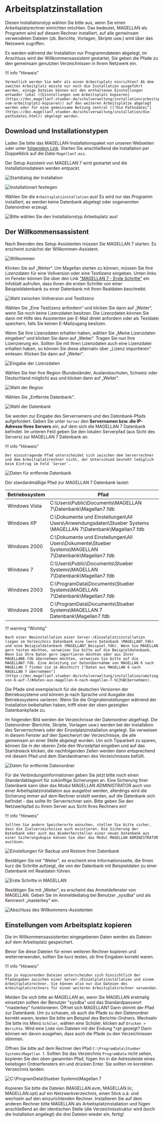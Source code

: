 ﻿
# Arbeitsplatzinstallation

Diesen Installationstyp wählen Sie bitte aus, wenn Sie einen Arbeitsplatzrechner einrichten möchten. Das bedeutet, MAGELLAN als Programm wird auf diesem Rechner installiert, auf alle gemeinsam verwendeten Dateien (zb. Berichte, Vorlagen, Skripte usw.) wird über das Netzwerk zugriffen.

Es werden während der Installation nur Programmdateien abgelegt, im Anschluss wird der Willkommensassistent gestartet, Sie geben die Pfade zu den gemeinsam genutzten Verzeichnissen in Ihrem Netzwerk ein.

!!! info "Hinweis"

    Vermutlich werden Sie mehr als einen Arbeitsplatz einrichten? Ab dem zweiten Arbeitplatz müsste nur noch die Installation ausgeführt werden, einige Dateien können mit den enthaltenen Einstellungen entweder lokal ([Einstellungen vom Arbeitsplatz kopieren](https://doc.magellan7.stueber.de/schulverwaltung/installation/arbeitsplatz.installlieren/#einstellungen-vom-arbeitsplatz-kopieren)) auf den weiteren Arbeitsplätze abgelegt werden oder für eine gemeinsame Nutzung zentral (["Die Pathsdatei"](https://doc.magellan7.stueber.de/schulverwaltung/installation/die-pathsdatei.html)) abgelegt werden.

## Download und Installationstypen

Laden Sie bitte das MAGELLAN-Installationspaket von unseren Webseiten oder unter [folgendem Link](https://download.stueber.de/bin/de/magellan/v7/magellan7.msi). Starten Sie anschließend die Installation per Doppelklick auf die Datei `Magellan7.msi`.

Der Setup Assistent von MAGELLAN 7 wird gestartet und die Installationsdateien werden entpackt.

![Startdialog der Installation](/assets/images/installation/7/setup_start.png)

![Installationart festlegen](/assets/images/installation/7/setup_type.png)

Wählen Sie die `Arbeitsplatzinstallation` aus! Es wird nur das Programm installiert, es werden keine Datenbank abgelegt oder sogenannten Datenordner erzeugt.

![Bitte wählen Sie den Installationstyp Arbeitsplatz aus!](/assets/images/installation/7/setup_type.png)

## Der Willkommensassistent

Nach Beenden des Setup Assistenten müssen Sie MAGELLAN 7 starten. Es erscheint zunächst der Willkommen-Assistent.

![Willkommen](/assets/images/installation/7/welcome.png)

Klicken Sie auf „Weiter“. Um Magellan starten zu können, müssen Sie Ihre Lizenzdaten für eine Vollversion oder eine Testlizenz eingeben.
Unten links im Fenster können Sie über den Link ["MAGELLAN 7 - Erste Schritte"](https://doc.kb.stueber.de/erste-schritte-in-magellan.html) ein Infoblatt aufrufen, dass Ihnen die ersten Schritte von einer Beispieldatenbank zu einer Datenbank mit Ihren Realdaten beschreibt.

![Wahl zwischen Vollversion und Testlizenz](/assets/images/installation/7/welcome-license-type.png)

Wählen Sie „Eine Testlizenz anfordern“ und klicken Sie dann auf „Weiter“, wenn Sie noch keine Lizenzdaten besitzen. Die Lizenzdaten können Sie dann mit Hilfe des Assistenten per E-Mail direkt anfordern oder als Textdatei speichern, falls Sie keinen E-Mailzugang besitzen.

Wenn Sie Ihre Lizenzdaten erhalten haben, wählen Sie „Meine Lizenzdaten eingeben“ und klicken Sie dann auf „Weiter“. Tragen Sie nun Ihre Lizenzierung ein. Sollten Sie mit Ihren Lizenzdaten auch eine Lizenzdatei erhalten haben, so können Sie diese alternativ über „Lizenz importieren“ einlesen. Klicken Sie dann auf „Weiter“.

![Eingabe der Lizenzdaten](/assets/images/installation/7/welcome-enter-license.png)

Wählen Sie hier Ihre Region (Bundesländer, Auslandsschulen, Schweiz oder Deutschland möglich) aus und klicken dann auf „Weiter“.

![Wahl der Region](/assets/images/installation/7/welcome-region.png)

Wählen Sie „Entfernte Datenbank“.

![Wahl der Datenbank](/assets/images/installation/7/welcome-database.png)

Sie werden zur Eingabe des Servernamens und des Datenbank-Pfads aufgefordert.
Geben Sie unter `Server` den **Servernamen bzw. die IP-Adresse Ihres Servers** ein, auf dem sich die MAGELLAN 7 Datenbank befindet. Im unteren Feld geben Sie den lokalen Serverpfad (aus Sicht des Servers) zur MAGELLAN 7 Datenbank an.

!!! info "Hinweis"

	Der einzutragende Pfad unterscheidet sich zwischen dem Serverrechner und dem Arbeitsplatzrechner nicht, der Unterschied besteht lediglich beim Eintrag im Feld `Server`.

![ Daten für entfernte Datenbank](/assets/images/installation/7/welcome-remote-database.png)

Der standardmäßige Pfad zur MAGELLAN 7 Datenbank lautet:

| Betriebssystem | Pfad |
| --- | --- |
| Windows Vista | C:\Users\Public\Documents\MAGELLAN 7\Datenbank\Magellan7.fdb |
| Windows XP | C:\Dokumente und Einstellungen\All Users\Anwendungsdaten\Stueber Systems \MAGELLAN 7\Datenbank\Magellan7.fdb |
| Windows 2000 | C:\Dokumente und Einstellungen\All Users\Dokumente\Stueber Systems\MAGELLAN 7\Datenbank\Magellan7.fdb |
| Windows 7 | C:\Users\Public\Documents\Stueber Systems\MAGELLAN 7\Datenbank\Magellan7.fdb |
| Windows 2003 | C:\ProgramData\Documents\Stueber Systems\MAGELLAN 7\Datenbank\Magellan7.fdb |
| Windows 2008 | C:\ProgramData\Documents\Stueber Systems\MAGELLAN 7 Datenbank\Magellan7.fdb |

!!! warning "Wichtig"

	Nach einer Neuinstallation einer Server-/Einzelplatzinstallation liegen im Verzeichnis Datenbank eine leere Datenbank (MAGELLAN7.fdb) und eine Beispieldatenbank (MAGELLAN7_Beispiel.fdb). Wenn Sie MAGELLAN gern testen möchten, verweisen Sie bitte auf die Beispieldatenbank. Wenn Sie Ihre Daten gern importieren möchten oder aus Ihrer MAGELLAN6.fdb übernehmen möchten, verweisen Sie bitte auf die MAGELLAN7.fdb. Eine Anleitung zur Datenübernahme von MAGELLAN 6 nach MAGELLAN 7 finden Sie im Abschnitt ["Daten aus MAGELLAN 6 nach MAGELLAN 7 übernehmen"](https://doc.magellan7.stueber.de/schulverwaltung/installation/umstieg-von-6-auf-7/#daten-aus-magellan-6-nach-magellan-7-%C3%BCbernehmen).

Die Pfade sind exemplarisch für die deutschen Versionen der Betriebssysteme und können je nach Sprache und Ausgabe des Betriebssystems variieren. Wenn Sie die Originaleinstellungen während der Installation beibehalten haben, trifft einer der oben gezeigten Datenbankpfade zu.

Im folgenden Bild werden die Verzeichnisse der Datenordner abgefragt. Die Datenordner (Berichte, Skripte, Vorlagen usw.) werden bei der Installation des Serverrechners oder der Einzelplatzinstallation angelegt. Sie verweisen in diesem Fenster auf den Speicherort der Verzeichnisse, die alle gemeinsam an einer Stelle abgelegt wurden. Um sich Tipparbeit zu sparen, können Sie in der oberen Zeile den Wurzelpfad eingeben und auf das Startdreieck klicken, die nachfolgenden Zeilen werden dann entsprechend mit diesem Pfad und dem Standardnamen des Verzeichnisses befüllt.

![Daten für entfernte Datenordner](/assets/images/installation/7/welcome-remote-datafolder.png)

Für die Verbindungsinformationen geben Sie jetzt bitte noch einen Standardablageort für zukünftige Sicherungen an. Eine Sicherung Ihrer Datenbank kann über das Modul MAGELLAN ADMINISTRATOR auch von einer Arbeitsplatzinstallation aus ausgelöst werden, allerdings wird die Sicherung immer auf dem Rechner erstellt werden, auf die Datenbank sich befindet - das sollte Ihr Serverrechner sein. Bitte geben Sie den Netzwerkpfad zu Ihrem Server aus Sicht Ihres Rechners ein!

!!! info "Hinweis"

	Sollten Sie andere Speicherorte wünschen, stellen Sie bitte sicher, dass die Zielverzeichnisse auch existieren. Die Sicherung der Datenbank oder auch das Wiederherstellen einer neuen Datenbank aus einer Sicherungskopie können Sie über das Modul MAGELLAN ADMINISTRATOR auslösen.

![Einstellungen für Backup und Restore Ihrer Datenbank](/assets/images/installation/7/welcome-remote-backup.png)

Bestätigen Sie mit "Weiter", es erscheint eine Informationsseite, die Ihnen kurz die Schritte aufzeigt, die von der Datenbank mit Beispieldaten zu einer Datenbank mit Realdaten führen.

![Erste Schritte in MAGELLAN](/assets/images/installation/7/Welcome-erste-schritte.png)

Bestätigen Sie mit „Weiter“, es erscheint das Anmeldefenster von MAGELLAN. Geben Sie im Anmeldedialog bei Benutzer „sysdba“ und als Kennwort „masterkey“ ein.

![Abschluss des Willkommens-Assistenten](/assets/images/installation/7/anmeldung.png)

## Einstellungen vom Arbeitsplatz kopieren

Die im Willkommensassistenten eingegebenen Daten werden als Dateien auf dem Arbeitsplatz gespeichert.

Bevor Sie diese Dateien für einen weiteren Rechner kopieren und weiterverwenden, sollten Sie kurz testen, ob Ihre Eingaben korrekt waren.

!!! info "Hinweis"

	Die zu kopierenden Dateien unterscheiden sich hinsichtlich der Pfadangaben zwischen einer Server-/Einzelplatzinstallation und einem Arbeitsplatzrechner. Sie können also nur die Dateien des Arbeitsplatzrechners für einen weiteren Arbeitsplatzrechner verwenden.

Melden Sie sich bitte an MAGELLAN an, wenn Sie MAGELLAN erstmalig einsetzen sollten der Benutzer "sysdba" und das Standardpasswort "masterkey" funktionieren.
Öffnet sich MAGELLAN? Dann stimmt der Pfad zur Datenbank.
Um zu schauen, ob auch die Pfade zu den Datenordner korrekt waren, testen Sie bitte am Beispiel des Berichte-Ordners.
Wechseln Sie bitte ins Menü `Schüler`, wählen eine Schüler, klicken auf `Drucken > Berichte`. Wird eine Liste von Dateien mit der Endung *.rpt gezeigt? Dann können wir davon ausgehen, dass auch die Pfade zu den Verzeichnissen stimmen.  

Öffnen Sie bitte auf dem Rechner den Pfad `C:\ProgramData\Stueber Systems\Magellan 7`. Sollten Sie das Verzeichnis `ProgramData` nicht sehen, kopieren Sie den oben genannten Pfad, fügen ihn in die Adressleiste eines beliebigen Ordnerfensters ein und drücken Enter.
Sie sollten im korrekten Verzeichnis landen:

![`C:\ProgramData\Stueber Systems\Magellan 7`](/assets/images/installation/7/installation/programdata.png)

Kopieren Sie bitte die Dateien (MAGELLAN.evm, MAGELLAN.lic, MAGELLAN.opt) auf ein Netzwerkverzeichnis, einen Stick o.ä. und wechseln auf den einzurichtenden Rechner.
Installieren Sie auf dem anderen Rechner bitte MAGELLAN als Arbeitsplatzinstallation und fügen anschließend an der identischen Stelle (die Verzeichnisstruktur wird durch die Installation angelegt) die drei Dateien wieder ein, fertig!
